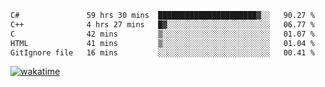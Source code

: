 <!--START_SECTION:waka-->

```txt
C#               59 hrs 30 mins  ██████████████████████▓░░   90.27 %
C++              4 hrs 27 mins   █▓░░░░░░░░░░░░░░░░░░░░░░░   06.77 %
C                42 mins         ▒░░░░░░░░░░░░░░░░░░░░░░░░   01.07 %
HTML             41 mins         ▒░░░░░░░░░░░░░░░░░░░░░░░░   01.04 %
GitIgnore file   16 mins         ░░░░░░░░░░░░░░░░░░░░░░░░░   00.41 %
```

<!--END_SECTION:waka-->
[![wakatime](https://wakatime.com/badge/user/6c2f442e-41b4-42e3-bc06-d5d8203ad1da.svg)](https://wakatime.com/@6c2f442e-41b4-42e3-bc06-d5d8203ad1da)
